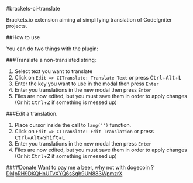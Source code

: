 #brackets-ci-translate

Brackets.io extension aiming at simplifying translation of CodeIgniter projects.

##How to use


You can do two things with the plugin:

###Translate a non-translated string:

1.  Select text you want to translate
2.  Click on `Edit => CITranslate: Translate Text` or press <kbd>Ctrl</kbd>+<kbd>Alt</kbd>+<kbd>L</kbd>
3.  Enter the key you want to use in the modal then press `Enter`
4.  Enter you translations in the new modal then press `Enter`
5.  Files are now edited, but you must save them in order to apply changes (Or hit <kbd>Ctrl</kbd>+<kbd>Z</kbd> if something is messed up)

###Edit a translation.

1. Place cursor inside the call to `lang('')` function.
2. Click on `Edit => CITranslate: Edit Translation` or press <kbd>Ctrl</kbd>+<kbd>Alt</kbd>+<kbd>Shift</kbd>+<kbd>L</kbd>
3.  Enter you translations in the new modal then press `Enter`
4.  Files are now edited, but you must save them in order to apply changes (Or hit <kbd>Ctrl</kbd>+<kbd>Z</kbd> if something is messed up)


####Donate
Want to pay me a beer, why not with dogecoin ? [DMpRH9DKQHnUTvXYQ6sSqb9UN883WpmzrX](dogecoin:DMpRH9DKQHnUTvXYQ6sSqb9UN883WpmzrX?amount=500&message=brackets-ci-translate&label=korri)

